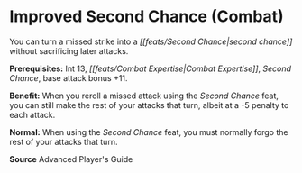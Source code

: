 ﻿---
cssclass: [feats]

---
# Improved Second Chance (Combat)

You can turn a missed strike into a _[[feats/Second Chance|second chance]]_ without sacrificing later attacks.

**Prerequisites:** Int 13, _[[feats/Combat Expertise|Combat Expertise]]_, _Second Chance_, base attack bonus +11.

**Benefit:** When you reroll a missed attack using the _Second Chance_ feat, you can still make the rest of your attacks that turn, albeit at a -5 penalty to each attack.

**Normal:** When using the _Second Chance_ feat, you must normally forgo the rest of your attacks that turn.

**Source** Advanced Player's Guide